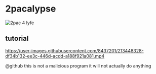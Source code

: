 # 2pacalypse

![2pac 4 lyfe](https://i.imgur.com/Ch0Rngc.png)

## tutorial

https://user-images.githubusercontent.com/8437201/213448328-df34b132-ee3c-446d-acdd-a188f921a081.mp4

@github this is not a malicious program it will not actually do anything 
